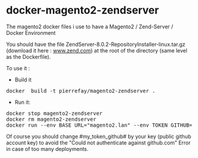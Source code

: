 # docker-magento2-zendserver
The magento2 docker files i use to have a Magento2 / Zend-Server / Docker Environment

You should have the file ZendServer-8.0.2-RepositoryInstaller-linux.tar.gz (download it here :  www.zend.com) at the root of the directory (same level as the Dockerfile).

To use it :

- Build it 
<pre>
docker  build -t pierrefay/magento2-zendserver .
</pre>

- Run it:
<pre>
docker stop magento2-zendserver
docker rm magento2-zendserver
docker run --env BASE_URL="magento2.lan" --env TOKEN_GITHUB="#my_token_github#" -v /data/magento2-zendserver/html:/var/www/magento2 --name magento2-zendserver -p 80:80 -p 10081:10081 -p 10082:10082 pierrefay/magento2-zendserver
</pre>

Of course you should change #my_token_github# by your key (public github account key) to avoid the "Could not authenticate against github.com" Error in case of too many deployments.
